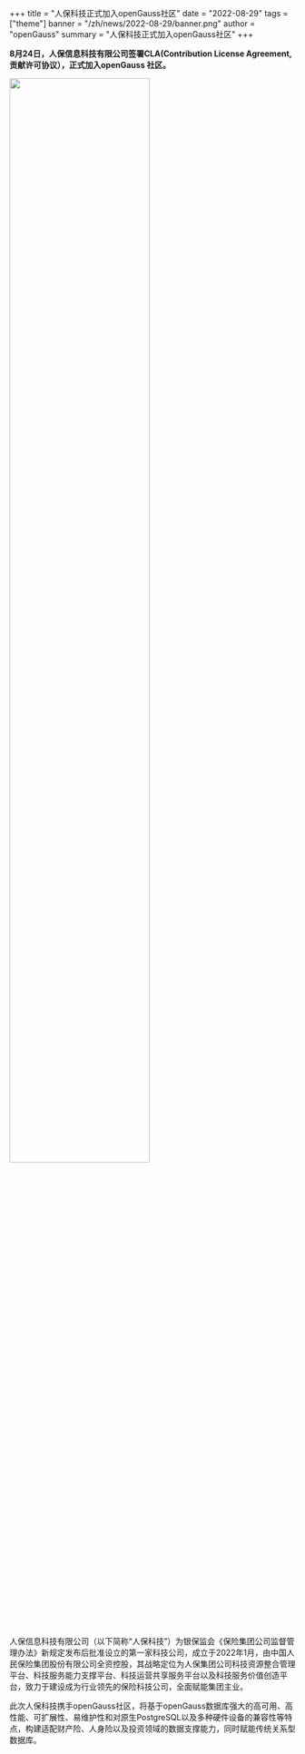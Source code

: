 ﻿+++
title = "人保科技正式加入openGauss社区"
date = "2022-08-29"
tags = ["theme"]
banner = "/zh/news/2022-08-29/banner.png"
author = "openGauss"
summary = "人保科技正式加入openGauss社区"
+++


**8月24日，人保信息科技有限公司签署CLA(Contribution License Agreement, 贡献许可协议），正式加入openGauss 社区。**

<img src="/zh/news/2022-08-29/banner.png" style="width: 70%">


人保信息科技有限公司（以下简称“人保科技”）为银保监会《保险集团公司监督管理办法》新规定发布后批准设立的第一家科技公司，成立于2022年1月，由中国人民保险集团股份有限公司全资控股，其战略定位为人保集团公司科技资源整合管理平台、科技服务能力支撑平台、科技运营共享服务平台以及科技服务价值创造平台，致力于建设成为行业领先的保险科技公司，全面赋能集团主业。

此次人保科技携手openGauss社区，将基于openGauss数据库强大的高可用、高性能、可扩展性、易维护性和对原生PostgreSQL以及多种硬件设备的兼容性等特点，构建适配财产险、人身险以及投资领域的数据支撑能力，同时赋能传统关系型数据库。
